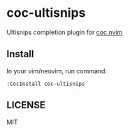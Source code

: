 # coc-ultisnips

Ultisnips completion plugin for [coc.nvim](https://github.com/neoclide/coc.nvim)

## Install

In your vim/neovim, run command:

```
:CocInstall coc-ultisnips
```

## LICENSE

MIT
